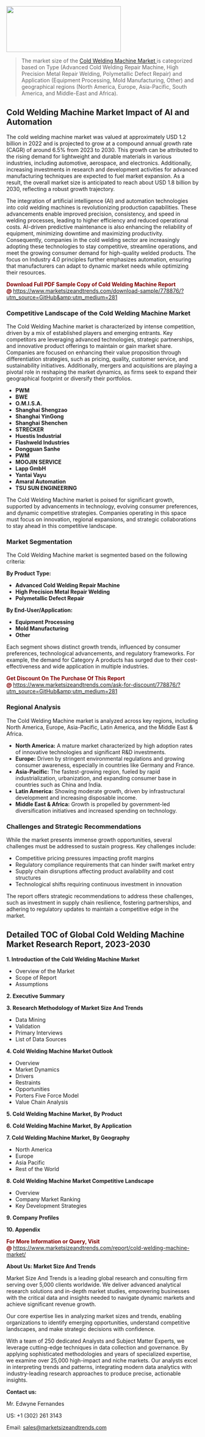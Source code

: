 <img src="https://100x100musica.es/wp-content/uploads/2024/12/Verified-Market-Reports-4-300x120.jpg" alt="" width="300" height="120" class="alignnone size-medium wp-image-100382" /><blockquote><p>The market size of the <a href="https://www.marketsizeandtrends.com/download-sample/778876/?utm_source=GitHub&amp;utm_medium=281" target="_blank">Cold Welding Machine Market </a>is categorized based on Type (Advanced Cold Welding Repair Machine, High Precision Metal Repair Welding, Polymetallic Defect Repair) and Application (Equipment Processing, Mold Manufacturing, Other) and geographical regions (North America, Europe, Asia-Pacific, South America, and Middle-East and Africa).</p></blockquote><p><h2>Cold Welding Machine Market Impact of AI and Automation</h2><p>The cold welding machine market was valued at approximately USD 1.2 billion in 2022 and is projected to grow at a compound annual growth rate (CAGR) of around 6.5% from 2023 to 2030. This growth can be attributed to the rising demand for lightweight and durable materials in various industries, including automotive, aerospace, and electronics. Additionally, increasing investments in research and development activities for advanced manufacturing techniques are expected to fuel market expansion. As a result, the overall market size is anticipated to reach about USD 1.8 billion by 2030, reflecting a robust growth trajectory.</p><p>The integration of artificial intelligence (AI) and automation technologies into cold welding machines is revolutionizing production capabilities. These advancements enable improved precision, consistency, and speed in welding processes, leading to higher efficiency and reduced operational costs. AI-driven predictive maintenance is also enhancing the reliability of equipment, minimizing downtime and maximizing productivity. Consequently, companies in the cold welding sector are increasingly adopting these technologies to stay competitive, streamline operations, and meet the growing consumer demand for high-quality welded products. The focus on Industry 4.0 principles further emphasizes automation, ensuring that manufacturers can adapt to dynamic market needs while optimizing their resources.</p></p><p><strong><span style="color: #800000;">Download Full PDF Sample Copy of Cold Welding Machine Report @</span>&nbsp;</strong><a href="https://www.marketsizeandtrends.com/download-sample/778876/?utm_source=GitHub&amp;utm_medium=281">https://www.marketsizeandtrends.com/download-sample/778876/?utm_source=GitHub&amp;utm_medium=281</a></p><h3>Competitive Landscape of the Cold Welding Machine Market</h3><p>The Cold Welding Machine market is characterized by intense competition, driven by a mix of established players and emerging entrants. Key competitors are leveraging advanced technologies, strategic partnerships, and innovative product offerings to maintain or gain market share. Companies are focused on enhancing their value proposition through differentiation strategies, such as pricing, quality, customer service, and sustainability initiatives. Additionally, mergers and acquisitions are playing a pivotal role in reshaping the market dynamics, as firms seek to expand their geographical footprint or diversify their portfolios.</p><p><strong><p><ul><li>PWM </li><li> BWE </li><li> O.M.I.S.A. </li><li> Shanghai Shengzao </li><li> Shanghai YinGong </li><li> Shanghai Shenchen </li><li> STRECKER </li><li> Huestis Industrial </li><li> Flashweld Industries </li><li> Dongguan Sanhe </li><li> PWM </li><li> MOOJIN SERVICE </li><li> Lapp GmbH </li><li> Yantai Vayu </li><li> Amaral Automation </li><li> TSU SUN ENGINEERING</p></li></ul></p></strong></p><p>The Cold Welding Machine market is poised for significant growth, supported by advancements in technology, evolving consumer preferences, and dynamic competitive strategies. Companies operating in this space must focus on innovation, regional expansions, and strategic collaborations to stay ahead in this competitive landscape.</p><h3>Market Segmentation</h3><p>The Cold Welding Machine market is segmented based on the following criteria:</p><p><strong>By Product Type:</strong></p><p><strong><p><ul><li>Advanced Cold Welding Repair Machine </li><li> High Precision Metal Repair Welding </li><li> Polymetallic Defect Repair</p></li></ul></p></strong></p><p><strong>By End-User/Application:</strong></p><p><strong><p><ul><li>Equipment Processing </li><li> Mold Manufacturing </li><li> Other</p></li></ul></p></strong></p><p>Each segment shows distinct growth trends, influenced by consumer preferences, technological advancements, and regulatory frameworks. For example, the demand for Category A products has surged due to their cost-effectiveness and wide application in multiple industries.</p><p><strong><span style="color: #800000;">Get Discount On The Purchase Of This Report @&nbsp;</span></strong><a href="https://www.marketsizeandtrends.com/ask-for-discount/778876/?utm_source=GitHub&amp;utm_medium=281">https://www.marketsizeandtrends.com/ask-for-discount/778876/?utm_source=GitHub&amp;utm_medium=281</a></p><h3>Regional Analysis</h3><p>The Cold Welding Machine market is analyzed across key regions, including North America, Europe, Asia-Pacific, Latin America, and the Middle East &amp; Africa.</p><ul><li><strong>North America:</strong> A mature market characterized by high adoption rates of innovative technologies and significant R&amp;D investments.</li><li><strong>Europe:</strong> Driven by stringent environmental regulations and growing consumer awareness, especially in countries like Germany and France.</li><li><strong>Asia-Pacific:</strong> The fastest-growing region, fueled by rapid industrialization, urbanization, and expanding consumer base in countries such as China and India.</li><li><strong>Latin America:</strong> Showing moderate growth, driven by infrastructural development and increasing disposable income.</li><li><strong>Middle East &amp; Africa:</strong> Growth is propelled by government-led diversification initiatives and increased spending on technology.</li></ul><h3>Challenges and Strategic Recommendations</h3><p>While the market presents immense growth opportunities, several challenges must be addressed to sustain progress. Key challenges include:</p><ul><li>Competitive pricing pressures impacting profit margins</li><li>Regulatory compliance requirements that can hinder swift market entry</li><li>Supply chain disruptions affecting product availability and cost structures</li><li>Technological shifts requiring continuous investment in innovation</li></ul><p>The report offers strategic recommendations to address these challenges, such as investment in supply chain resilience, fostering partnerships, and adhering to regulatory updates to maintain a competitive edge in the market.</p><h2>Detailed TOC of Global Cold Welding Machine Market Research Report, 2023-2030</h2><p><strong>1. Introduction of the Cold Welding Machine Market</strong></p><ul><li>Overview of the Market</li><li>Scope of Report</li><li>Assumptions&nbsp;</li></ul><p><strong>2. Executive Summary</strong></p><p><strong>3. Research Methodology of <strong>Market Size And Trends</strong></strong></p><ul><li>Data Mining</li><li>Validation</li><li>Primary Interviews</li><li>List of Data Sources&nbsp;</li></ul><p><strong>4. Cold Welding Machine Market Outlook</strong></p><ul><li>Overview</li><li>Market Dynamics</li><li>Drivers</li><li>Restraints</li><li>Opportunities</li><li>Porters Five Force Model</li><li>Value Chain Analysis&nbsp;</li></ul><p><strong>5. Cold Welding Machine Market, By Product</strong></p><p><strong>6. Cold Welding Machine Market, By Application</strong></p><p><strong>7. Cold Welding Machine Market, By Geography</strong></p><ul><li>North America</li><li>Europe</li><li>Asia Pacific</li><li>Rest of the World&nbsp;</li></ul><p><strong>8. Cold Welding Machine Market Competitive Landscape</strong></p><ul><li>Overview</li><li>Company Market Ranking</li><li>Key Development Strategies&nbsp;</li></ul><p><strong>9. Company Profiles</strong></p><p><strong>10. Appendix</strong></p><p><strong><span style="color: #800000;">For More Information or Query, Visit @&nbsp;</span></strong><a href="https://www.marketsizeandtrends.com/report/cold-welding-machine-market/">https://www.marketsizeandtrends.com/report/cold-welding-machine-market/</a></p><p></p><p><strong>About Us:&nbsp;Market Size And Trends</strong></p><p>Market Size And Trends&nbsp;is a leading global research and consulting firm serving over 5,000 clients worldwide. We deliver advanced analytical research solutions and in-depth market studies, empowering businesses with the critical data and insights needed to navigate dynamic markets and achieve significant revenue growth.</p><p>Our core expertise lies in analyzing market sizes and trends, enabling organizations to identify emerging opportunities, understand competitive landscapes, and make strategic decisions with confidence.</p><p>With a team of 250 dedicated Analysts and Subject Matter Experts, we leverage cutting-edge techniques in data collection and governance. By applying sophisticated methodologies and years of specialized expertise, we examine over 25,000 high-impact and niche markets. Our analysts excel in interpreting trends and patterns, integrating modern data analytics with industry-leading research approaches to produce precise, actionable insights.</p><p><strong>Contact us:</strong></p><p>Mr. Edwyne Fernandes</p><p>US: +1 (302) 261 3143</p><p>Email: <a href="mailto:sales@marketsizeandtrends.com">sales@marketsizeandtrends.com</a>&nbsp;</p>
